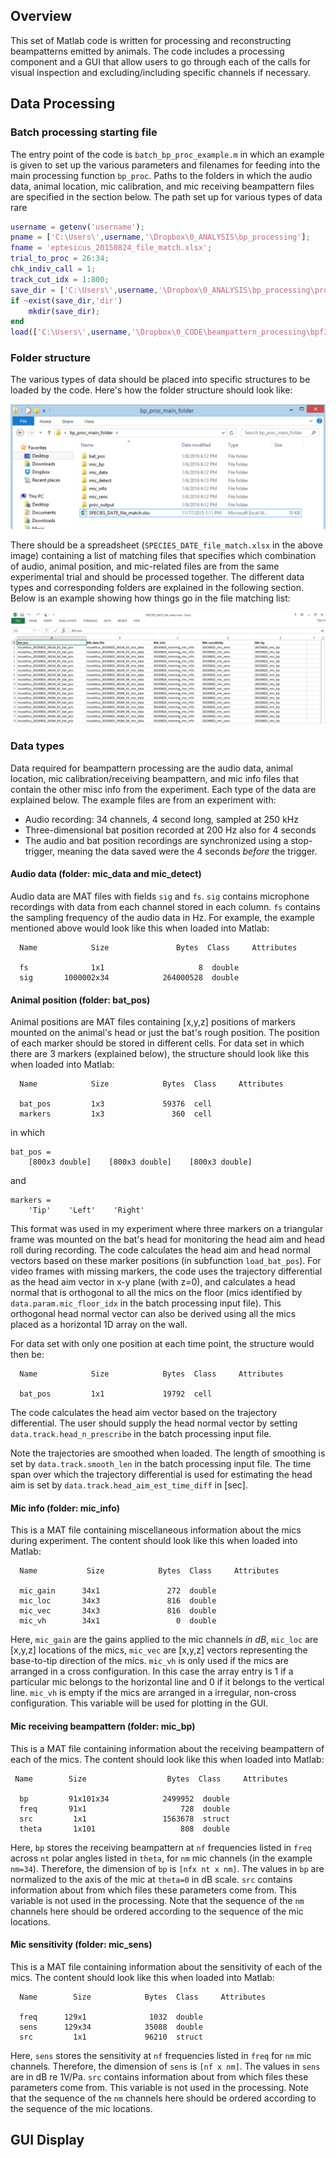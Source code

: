 ## Overview
This set of Matlab code is written for processing and reconstructing beampatterns emitted by animals. The code includes a processing component and a GUI that allow users to go through each of the calls for visual inspection and excluding/including specific channels if necessary.

## Data Processing

### Batch processing starting file
The entry point of the code is `batch_bp_proc_example.m` in which an example is given to set up the various parameters and filenames for feeding into the main processing function `bp_proc`. 
Paths to the folders in which the audio data, animal location, mic calibration, and mic receiving beampattern files are specified in the section below. The path set up for various types of data rare
```matlab
username = getenv('username');
pname = ['C:\Users\',username,'\Dropbox\0_ANALYSIS\bp_processing'];
fname = 'eptesicus_20150824_file_match.xlsx';
trial_to_proc = 26:34;
chk_indiv_call = 1;
track_cut_idx = 1:800;
save_dir = ['C:\Users\',username,'\Dropbox\0_ANALYSIS\bp_processing\proc_output_eptesicus'];
if ~exist(save_dir,'dir')
    mkdir(save_dir);
end
load(['C:\Users\',username,'\Dropbox\0_CODE\beampattern_processing\bpf30.mat']);
``` 

### Folder structure
The various types of data should be placed into specific structures to be loaded by the code. Here's how the folder structure should look like:

![folder structure](/img/folder_structure.png "Folder structure")

There should be a spreadsheet (`SPECIES_DATE_file_match.xlsx` in the above image) containing a list of matching files that specifies which combination of audio, animal position, and mic-related files are from the same experimental trial and should be processed together. The different data types and corresponding folders are explained in the following section. Below is an example showing how things go in the file matching list:

![file matching list](/img/file_matching_list.png "List of matching files")


### Data types
Data required for beampattern processing are the audio data, animal location, mic calibration/receiving beampattern, and mic info files that contain the other misc info from the experiment. Each type of the data are explained below. The example files are from an experiment with:
* Audio recording: 34 channels, 4 second long, sampled at 250 kHz
* Three-dimensional bat position recorded at 200 Hz also for 4 seconds
* The audio and bat position recordings are synchronized using a stop-trigger, meaning the data saved were the 4 seconds *before* the trigger.

#### Audio data (folder: mic_data and mic_detect)
Audio data are MAT files with fields `sig` and `fs`. `sig` contains microphone recordings with data from each channel stored in each column. `fs` contains the sampling frequency of the audio data in Hz. For example, the example mentioned above would look like this when loaded into Matlab:
```
  Name            Size               Bytes  Class     Attributes

  fs              1x1                     8  double              
  sig       1000002x34            264000528  double    
```

#### Animal position (folder: bat_pos)
Animal positions are MAT files containing [x,y,z] positions of markers mounted on the animal's head or just the bat's rough position. The position of each marker should be stored in different cells. For data set in which there are 3 markers (explained below), the structure should look like this when loaded into Matlab:
```
  Name            Size            Bytes  Class     Attributes

  bat_pos         1x3             59376  cell                
  markers         1x3               360  cell             
```
in which
```
bat_pos = 
    [800x3 double]    [800x3 double]    [800x3 double]
```
and 
```
markers = 
    'Tip'    'Left'    'Right'
```
This format was used in my experiment where three markers on a triangular frame was mounted on the bat's head for monitoring the head aim and head roll during recording. The code calculates the head aim and head normal vectors based on these marker positions (in subfunction `load_bat_pos`). For video frames with missing markers, the code uses the trajectory differential as the head aim vector in x-y plane (with z=0), and calculates a head normal that is orthogonal to all the mics on the floor (mics identified by `data.param.mic_floor_idx` in the batch processing input file). This orthogonal head normal vector can also be derived using all the mics placed as a horizontal 1D array on the wall.

For data set with only one position at each time point, the structure would then be:
```
  Name            Size            Bytes  Class     Attributes

  bat_pos         1x1             19792  cell                
```
The code calculates the head aim vector based on the trajectory differential. The user should supply the head normal vector by setting `data.track.head_n_prescribe` in the batch processing input file.

Note the trajectories are smoothed when loaded. The length of smoothing is set by `data.track.smooth_len` in the batch processing input file. The time span over which the trajectory differential is used for estimating the head aim is set by `data.track.head_aim_est_time_diff` in [sec].


#### Mic info (folder: mic_info)
This is a MAT file containing miscellaneous information about the mics during experiment. The content should look like this when loaded into Matlab:
```
  Name           Size            Bytes  Class     Attributes

  mic_gain      34x1               272  double              
  mic_loc       34x3               816  double              
  mic_vec       34x3               816  double              
  mic_vh        34x1                 0  double              
```
Here, `mic_gain` are the gains applied to the mic channels *in dB*, `mic_loc` are [x,y,z] locations of the mics, `mic_vec` are [x,y,z] vectors representing the base-to-tip direction of the mics. `mic_vh` is only used if the mics are arranged in a cross configuration. In this case the array entry is 1 if a particular mic belongs to the horizontal line and 0 if it belongs to the vertical line. `mic_vh` is empty if the mics are arranged in a irregular, non-cross configuration. This variable will be used for plotting in the GUI.

#### Mic receiving beampattern (folder: mic_bp)
This is a MAT file containing information about the receiving beampattern of each of the mics. The content should look like this when loaded into Matlab:
```
 Name        Size                  Bytes  Class     Attributes

  bp         91x101x34            2499952  double              
  freq       91x1                     728  double              
  src         1x1                 1563678  struct              
  theta       1x101                   808  double     
```
Here, `bp` stores the receiving beampattern at `nf` frequencies listed in `freq` across `nt` polar angles listed in `theta`, for `nm` mic channels (in the example `nm=34`). Therefore, the dimension of `bp` is `[nfx nt x nm]`. The values in `bp` are normalized to the axis of the mic at `theta=0` in dB scale. `src` contains information about from which files these parameters come from. This variable is not used in the processing. Note that the sequence of the `nm` channels here should be ordered according to the sequence of the mic locations.

#### Mic sensitivity (folder: mic_sens) ####
This is a MAT file containing information about the sensitivity of each of the mics. The content should look like this when loaded into Matlab:
```
  Name        Size            Bytes  Class     Attributes

  freq      129x1              1032  double              
  sens      129x34            35088  double              
  src         1x1             96210  struct  
```
Here, `sens` stores the sensitivity at `nf` frequencies listed in `freq` for `nm` mic channels. Therefore, the dimension of `sens` is `[nf x nm]`. The values in `sens` are in dB re 1V/Pa. `src` contains information about from which files these parameters come from. This variable is not used in the processing. Note that the sequence of the `nm` channels here should be ordered according to the sequence of the mic locations.

## GUI Display ##
